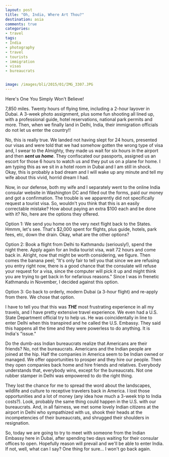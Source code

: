 ```yaml
---
layout: post
title: "Oh, India, Where Art Thou?"
destination: asia
comments: true
categories:
- travel
tags:
- India
- photography
- travel
- tourists
- immigration
- visas
- bureaucrats


image: /images/bli/2015/01/IMG_3307.JPG
---
```


Here's One You Simply Won't Believe!

7,850 miles. Twenty hours of flying time, including a 2-hour layover in Dubai. A 3-week photo assignment, plus some fun shooting all lined up, with a professional guide, hotel reservations, national park permits and more. Then, when we finally land in Delhi, India, their immigration officials do not let us enter the country!!

<!--more-->

No, this is really true. We landed not having slept for 24 hours, presented our visas and were told that we had somehow gotten the wrong type of visa and, I swear to the Almighty, they made us wait for six hours in the airport and then ***sent us home***. They confiscated our passports, assigned us an escort for those 6 hours to watch us and they put us on a plane for home. I am typing this as we sit in a hotel room in Dubai and I am still in shock. Okay, this is probably a bad dream and I will wake up any minute and tell my wife about this vivid, horrid dream I had. 

Now, in our defense, both my wife and I separately went to the online India consular website in Washington DC and filled out the forms, paid our money and got a confirmation. The trouble is we apparently did not specifically request a tourist visa. So, wouldn't you think that this is an easily correctable mistake? How about paying an extra $100 each and be done with it? No, here are the options they offered. 

Option 1: We send you home on the very next flight back to the States. Hmmm, let's see. That's $2,000 spent for flights, plus guide, hotels, park fees, etc, down the drain. Okay, what are the other options?

Option 2: Book a flight from Delhi to Kathmandu (seriously!), spend the night there. Apply again for an India tourist visa, wait 72 hours and come back in. Alright, now that might be worth considering, we figure. Then comes the banana peel; "It's only fair to tell you that since we are refusing you entry right now, there is a good chance that the consulate will refuse your request for a visa, since the computer will pick it up and might think you are trying to get back in for nefarious reasons." Since I was in frenetic Kathmandu in November, I decided against this option. 

Option 3: Go back to orderly, modern Dubai (a 3-hour flight) and re-apply from there. We chose that option. 

I have to tell you that this was ***THE*** most frustrating experience in all my travels, and I have pretty extensive travel experience. We even had a U.S. State Department official try to help us. He was coincidentally in line to enter Delhi when this transpired and he called the U.S. Embassy. They said this happens all the time and they were powerless to do anything. It is India's "issue." 

Do the dumb-ass Indian bureaucrats realize that Americans are their friends? No, not the bureaucrats. Americans and the Indian people are joined at the hip. Half the companies in America seem to be Indian owned or managed. We offer opportunities to prosper and they hire our people. Then they open companies back home and hire friends and relatives. Everybody understands that, everybody wins, except for the bureaucrats. Not one rubber stamper in Delhi was empowered to do the right thing. 

They lost the chance for me to spread the word about the landscapes, wildlife and culture to receptive travelers back in America. I lost those opportunities and a lot of money (any idea how much a 3-week trip to India costs?). Look, probably the same thing could happen in the U.S. with our bureaucrats. And, in all fairness, we met some lovely Indian citizens at the airport in Delhi who sympathized with us, shook their heads at the incompetencies of their bureaucrats, and shrugged their shoulders in resignation. 

So, today we are going to try to meet with someone from the Indian Embassy here in Dubai, after spending two days waiting for their consular offices to open. Hopefully reason will prevail and we'll be able to enter India. If not, well, what can I say? One thing for sure... I won't go back again. 

